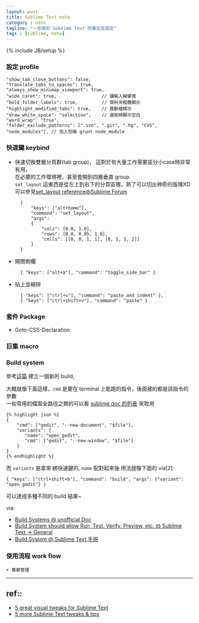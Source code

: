 ```yaml
---
layout: post
title: Sublime Text note
category : note
tagline: "一些關於 Sublime text 的筆記及設定"
tags : [sublime, notw]
---
```

{% include JB/setup %}


### 設定 profile

    "show_tab_close_buttons": false,
    "translate_tabs_to_spaces": true,
    "always_show_minimap_viewport": true,
    "wide_caret": true,                 // 讓輸入線變寬
    "bold_folder_labels": true,         // 資料夾粗體顯示
    "highlight_modified_tabs": true,    // 異動檔標示
    "draw_white_space": "selection",    // 選取時顯示空白
    "word_wrap": "true",
    "folder_exclude_patterns": [".svn", ".git", ".hg", "CVS", "node_modules"], // 加入忽略 grunt node_module


### 快速鍵 keybind

+ 快速切換雙層分頁群(tab group)，
  這對於有大量工作需要區分小case時非常有用，  
  在必要的工作環境裡，甚至會開到四層垂直 group  
  `set_layout` 這東西是從左上到右下的分頁區塊，熟了可以切出神奇的版塊XD  
  可以參見[set_layout reference@Sublime Forum](http://www.sublimetext.com/forum/viewtopic.php?f=6&t=7284)

        {
            "keys": ["alt+home"],
            "command": "set_layout",
            "args":
            {
                "cols": [0.0, 1.0],
                "rows": [0.0, 0.05, 1.0],
                "cells": [[0, 0, 1, 1], [0, 1, 1, 2]]
            }
        }

+ 開關側欄

        { "keys": ["alt+a"], "command": "toggle_side_bar" }

+ 貼上並縮排

        { "keys": ["ctrl+v"], "command": "paste_and_indent" },
        { "keys": ["ctrl+shift+v"], "command": "paste" }


### 套件 Package

+ Goto-CSS-Declaration

### 巨集 macro

### Build system

參考[這篇](http://sublimetext.userecho.com/topic/61233-build-system-should-allow-run-test-verify-preview-etc/#comment_161062)
建立一個新的 build, 

大概就像下面這樣，`cmd` 是要在 terminal 上能跑的指令，後面接的都是該指令的參數  
一些常用的檔案全路徑之類的可以看 [sublime doc 的列表](http://docs.sublimetext.info/en/latest/reference/build_systems.html#id3) 來取用  

    {% highlight json %}
    {
        "cmd": ["gedit", "--new-document", "$file"],
        "variants": {
           "name": "open_gedit",
           "cmd": ["gedit", "--new-window", "$file"]
        }
    }
    {% endhighlight %}

而 `variants` 是拿來 綁快速鍵的, `name` 配對起來後
用法就像下面的 via[2]:

    { "keys": ["ctrl+shift+b"], "command": "build", "args": {"variant": "open_gedit"} }

可以達成多種不同的 build 結果~

via:

+ [Build Systems @ unofficial Doc](http://docs.sublimetext.info/en/latest/reference/build_systems.html)
+ [Build System should allow Run, Test, Verify, Preview, etc. @ Sublime Text → General](http://sublimetext.userecho.com/topic/61233-build-system-should-allow-run-test-verify-preview-etc/#comment_161062)
+ [Build System @ Sublime Text 手冊](http://docs.sublimetext.tw/others/)

### 使用流程 work flow

    + 專案管理


---

## ref::
+ [5 great visual tweaks for Sublime Text](http://wesbos.com/sublime-text-5-visual-tweaks/)
+ [5 more Sublime Text tweaks & tips](http://wesbos.com/5-sublime-text-tweaks-tips/)
